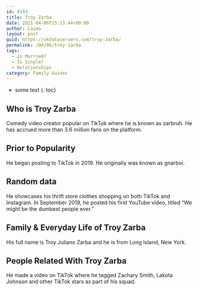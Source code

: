 ```yaml
---
id: 4193
title: Troy Zarba
date: 2021-04-06T15:13:44+00:00
author: Laima
layout: post
guid: https://ukdataservers.com/troy-zarba/
permalink: /04/06/troy-zarba
tags:
  - Is Married?
  - Is Single?
  - Relationships
category: Family Guides
---
```


* some text
{: toc}


## Who is Troy Zarba
                  
                  
                  
Comedy video creator popular on TikTok where he is known as zarbruh. He has accrued more than 3.6 million fans on the platform.
                  
              
            
              
            
                
                
                
## Prior to Popularity
                  
                  
                  
He began posting to TikTok in 2019. He originally was known as gnarboi.
                  
              
            
              
            
                
                
                
## Random data
                  
                  
                  
He showcases his thrift store clothes shopping on both TikTok and Instagram. In September 2019, he posted his first YouTube video, titled &#8220;We might be the dumbest people ever.&#8221; 
                  
              
            
              
            
                
                
                
## Family & Everyday Life of Troy Zarba
                  
                  
                  
His full name is Troy Juliano Zarba and he is from Long Island, New York.
                  
              
            
              
            
                
                
                
## People Related With Troy Zarba
                  
                  
                  
He made a video on TikTok where he tagged Zachary Smith, Lakota Johnson and other TikTok stars as part of his squad.
                  
              
            
              
            
                
              
            
              
              
            
            
              
            
          
          
          
